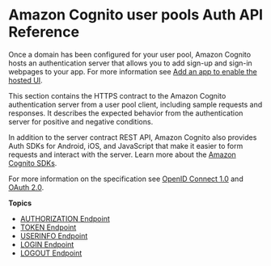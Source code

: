 # Amazon Cognito user pools Auth API Reference<a name="cognito-userpools-server-contract-reference"></a>

Once a domain has been configured for your user pool, Amazon Cognito hosts an authentication server that allows you to add sign\-up and sign\-in webpages to your app\. For more information see [Add an app to enable the hosted UI](https://docs.aws.amazon.com/cognito/latest/developerguide/cognito-user-pools-configuring-app-integration.html)\.

This section contains the HTTPS contract to the Amazon Cognito authentication server from a user pool client, including sample requests and responses\. It describes the expected behavior from the authentication server for positive and negative conditions\.

In addition to the server contract REST API, Amazon Cognito also provides Auth SDKs for Android, iOS, and JavaScript that make it easier to form requests and interact with the server\. Learn more about the [Amazon Cognito SDKs](https://docs.aws.amazon.com/cognito/latest/developerguide/user-pool-sdk-links.html)\.

For more information on the specification see [OpenID Connect 1\.0](http://openid.net/specs/openid-connect-core-1_0.html) and [OAuth 2\.0](https://tools.ietf.org/html/rfc6749)\.

**Topics**
+ [AUTHORIZATION Endpoint](authorization-endpoint.md)
+ [TOKEN Endpoint](token-endpoint.md)
+ [USERINFO Endpoint](userinfo-endpoint.md)
+ [LOGIN Endpoint](login-endpoint.md)
+ [LOGOUT Endpoint](logout-endpoint.md)